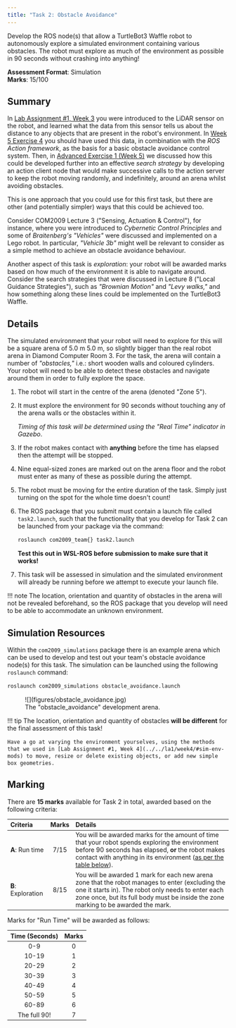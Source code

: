 ```yaml
---  
title: "Task 2: Obstacle Avoidance" 
---  
```


Develop the ROS node(s) that allow a TurtleBot3 Waffle robot to autonomously explore a simulated environment containing various obstacles. The robot must explore as much of the environment as possible in 90 seconds without crashing into anything!

**Assessment Format**: Simulation  
**Marks**: 15/100

## Summary

In [Lab Assignment #1, Week 3](../../la1/week3/#lidar) you were introduced to the LiDAR sensor on the robot, and learned what the data from this sensor tells us about the distance to any objects that are present in the robot's environment. In [Week 5 Exercise 4](../../la1/week5/#ex4) you should have used this data, in combination with the *ROS Action framework*, as the basis for a basic obstacle avoidance control system. Then, in [Advanced Exercise 1 (Week 5)](../../la1/week5/#adv_ex1) we discussed how this could be developed further into an effective *search strategy* by developing an action client node that would make successive calls to the action server to keep the robot moving randomly, and indefinitely, around an arena whilst avoiding obstacles.

This is one approach that you could use for this first task, but there are other (and potentially simpler) ways that this could be achieved too. 

Consider COM2009 Lecture 3 ("Sensing, Actuation & Control"), for instance, where you were introduced to *Cybernetic Control Principles* and some of *Braitenberg's "Vehicles"* were discussed and implemented on a Lego robot.  In particular, *"Vehicle 3b"* might well be relevant to consider as a simple method to achieve an obstacle avoidance behaviour.

Another aspect of this task is *exploration*: your robot will be awarded marks based on how much of the environment it is able to navigate around. Consider the search strategies that were discussed in Lecture 8 ("Local Guidance Strategies"), such as *"Brownian Motion"* and *"Levy walks,"* and how something along these lines could be implemented on the TurtleBot3 Waffle.

## Details

The simulated environment that your robot will need to explore for this will be a square arena of 5.0 m 5.0 m, so slightly bigger than the real robot arena in Diamond Computer Room 3. For the task, the arena will contain a number of *"obstacles,"* i.e.: short wooden walls and coloured cylinders. Your robot will need to be able to detect these obstacles and navigate around them in order to fully explore the space.

1. The robot will start in the centre of the arena (denoted "Zone 5").
1. It must explore the environment for 90 seconds without touching any of the arena walls or the obstacles within it.

    *Timing of this task will be determined using the "Real Time" indicator in Gazebo*.

1. If the robot makes contact with **anything** before the time has elapsed then the attempt will be stopped.
1. Nine equal-sized zones are marked out on the arena floor and the robot must enter as many of these as possible during the attempt.
1. The robot must be moving for the entire duration of the task. Simply just turning on the spot for the whole time doesn't count!

    <a name="launch"></a>

1. The ROS package that you submit must contain a launch file called `task2.launch`, such that the functionality that you develop for Task 2 can be launched from your package via the command:

    ```bash
    roslaunch com2009_team{} task2.launch
    ```

    **Test this out in WSL-ROS before submission to make sure that it works!**

1. This task will be assessed in simulation and the simulated environment will already be running before we attempt to execute your launch file. 

!!! note
    The location, orientation and quantity of obstacles in the arena will not be revealed beforehand, so the ROS package that you develop will need to be able to accommodate an unknown environment. 

## Simulation Resources

Within the `com2009_simulations` package there is an example arena which can be used to develop and test out your team's obstacle avoidance node(s) for this task. The simulation can be launched using the following `roslaunch` command:

```bash
roslaunch com2009_simulations obstacle_avoidance.launch
```

<a name="avoid_arena"></a>

<figure markdown>
  ![](figures/obstacle_avoidance.jpg)
  <figcaption>The "obstacle_avoidance" development arena.</figcaption>
</figure>

!!! tip
    The location, orientation and quantity of obstacles **will be different** for the final assessment of this task!

    Have a go at varying the environment yourselves, using the methods that we used in [Lab Assignment #1, Week 4](../../la1/week4/#sim-env-mods) to move, resize or delete existing objects, or add new simple box geometries.

## Marking

There are **15 marks** available for Task 2 in total, awarded based on the following criteria:

<center>

| Criteria | Marks | Details |
| :--- | :---: | :--- |
| **A**: Run time | 7/15 | You will be awarded marks for the amount of time that your robot spends exploring the environment before 90 seconds has elapsed, **or** the robot makes contact with anything in its environment ([as per the table below](#run-time)). |
| **B**: Exploration | 8/15 | You will be awarded 1 mark for each new arena zone that the robot manages to enter (excluding the one it starts in). The robot only needs to enter each zone once, but its full body must be inside the zone marking to be awarded the mark. |

</center>

Marks for "Run Time" will be awarded as follows:

<a name="run-time"></a>

<center>

| Time (Seconds) | Marks |
| :---: | :---: |
| 0-9 | 0 |
| 10-19 | 1 |
| 20-29 | 2 |
| 30-39 | 3 |
| 40-49 | 4 |
| 50-59 | 5 |
| 60-89 | 6 |
| The full 90! | 7 |

</center>